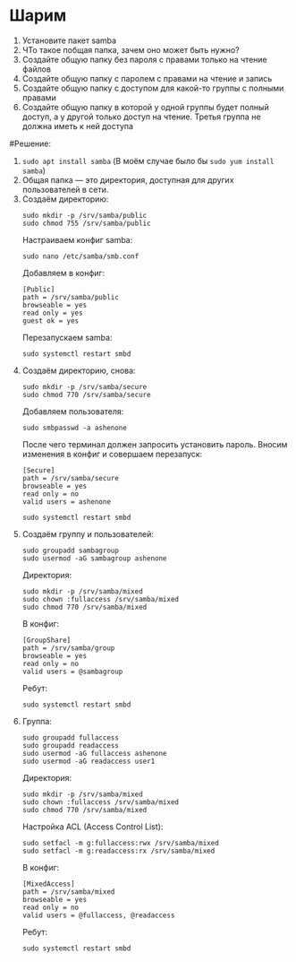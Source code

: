 
# Шарим


1. Установите пакет samba
2. ЧТо такое побщая папка, зачем оно может быть нужно?
3. Создайте общую папку без пароля с правами только на чтение файлов
4. Создайте общую папку с паролем с правами на чтение и запись
5. Создайте общую папку с доступом для какой-то группы с полными правами
6. Создайте общую папку в которой у одной группы будет полный доступ, а у другой только доступ на чтение.
Третья группа не должна иметь к ней доступа


#Решение:
1. ```sudo apt install samba```
   (В моём случае было бы ```sudo yum install samba```)
2. Общая папка — это директория, доступная для других пользователей в сети.
3. Создаём директорию:
   ```
   sudo mkdir -p /srv/samba/public
   sudo chmod 755 /srv/samba/public
   ```
   Настраиваем конфиг samba:
   ```
   sudo nano /etc/samba/smb.conf
   ```
   Добавляем в конфиг:
   ```
   [Public]
   path = /srv/samba/public
   browseable = yes
   read only = yes
   guest ok = yes
   ```
   Перезапускаем samba:
   ```
   sudo systemctl restart smbd
   ```
4. Создаём директорию, снова:
   ```
   sudo mkdir -p /srv/samba/secure
   sudo chmod 770 /srv/samba/secure
   ```
   Добавляем пользователя:
   ```
   sudo smbpasswd -a ashenone
   ```
   После чего терминал должен запросить установить пароль.
   Вносим изменения в конфиг и совершаем перезапуск:
   ```
   [Secure]
   path = /srv/samba/secure
   browseable = yes
   read only = no
   valid users = ashenone
   ```
   ```
   sudo systemctl restart smbd
   ```
5. Создаём группу и пользователей:
   ```
   sudo groupadd sambagroup
   sudo usermod -aG sambagroup ashenone
   ```
   Директория:
   ```
   sudo mkdir -p /srv/samba/mixed
   sudo chown :fullaccess /srv/samba/mixed
   sudo chmod 770 /srv/samba/mixed
   ```
   В конфиг:
   ```
   [GroupShare]
   path = /srv/samba/group
   browseable = yes
   read only = no
   valid users = @sambagroup
   ```
   Ребут:
   ```
   sudo systemctl restart smbd
   ```
6. Группа:
   ```
   sudo groupadd fullaccess
   sudo groupadd readaccess
   sudo usermod -aG fullaccess ashenone
   sudo usermod -aG readaccess user1
   ```
   Директория:
   ```
   sudo mkdir -p /srv/samba/mixed
   sudo chown :fullaccess /srv/samba/mixed
   sudo chmod 770 /srv/samba/mixed
   ```
   Настройка ACL (Access Control List):
   ```
   sudo setfacl -m g:fullaccess:rwx /srv/samba/mixed
   sudo setfacl -m g:readaccess:rx /srv/samba/mixed
   ```
   В конфиг:
   ```
   [MixedAccess]
   path = /srv/samba/mixed
   browseable = yes
   read only = no
   valid users = @fullaccess, @readaccess
   ```
   Ребут:
   ```
   sudo systemctl restart smbd
   ```
